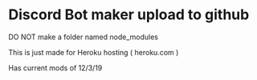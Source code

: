 # Discord Bot maker upload to github

DO NOT make a folder named node_modules

This is just made for Heroku hosting ( heroku.com )

Has current mods of 12/3/19
